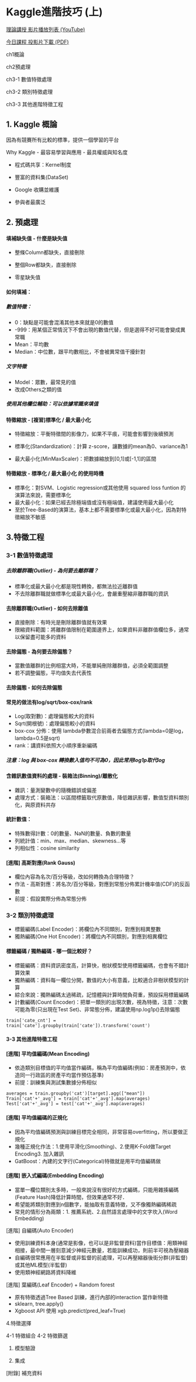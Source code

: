 # Kaggle進階技巧 \(上\)

[理論講授 影片播放列表 \(YouTube\)](https://www.youtube.com/playlist?list=PL1f_B9coMEeDtAPmOMeqU4AQ70FywR1lP)

[今日課程 投影片下載 \(PDF\)](https://drive.google.com/file/d/1BdWY3e8vt3esk5Qn9yr6z_nJX6pn8hCI/view)

ch1概論

ch2預處理

ch3-1 數值特徵處理

ch3-2 類別特徵處理

ch3-3 其他進階特徵工程

## 1. Kaggle 概論

因為有競賽所有比較的標準，提供一個學習的平台

Why Kaggle - 最容易學習與應用 - 最具權威與知名度

* 程式碼共享：Kernel制度

* 豐富的資料集\(DataSet\)

* Google 收購並維護

* 參與者最廣泛

## 2. 預處理

#### 填補缺失值 - 什麼是缺失值

* 整條Column都缺失，直接刪除

* 整個Row都缺失，直接刪除

* 零星缺失值

#### 如何填補：

##### 數值特徵：

* 0：缺點是可能會混淆其他本來就是0的數值
* -999：用某個正常情況下不會出現的數值代替，但是選得不好可能會變成異常職
* Mean：平均數
* Median：中位數，跟平均數相比，不會被異常值干擾針對

##### 文字特徵

* Model：眾數，最常見的值
* 改成Others之類的值

##### 使用其他欄位輔助：可以依據常識來填值

#### 特徵縮放 - \[複習\]標準化 / 最大最小化

* 特徵縮放：平衡特徵間的影像力，如果不平痕，可能會影響到後續預測

* 標準化\(Standardization\)：計算 z-score，讓數據的mean為0、variance為1

* 最大最小化\(MinMaxScaler\)：把數據縮放到\[0,1\]或\[-1,1\]的區間

#### 特徵縮放 - 標準化 / 最大最小化 的使用時機

* 標準化：對SVM、Logistic regression或其他使用 squared loss funtion 的演算法來說，需要標準化
* 最大最小化：如果已經去除極端值或沒有極端值，建議使用最大最小化
* 至於Tree-Based的演算法，基本上都不需要標準化或最大最小化，因為對特徵縮放不敏感

## 3.特徵工程

### 3-1 數值特徵處理

##### 去除離群職\(Outlier\) - 為何要去離群職？

* 標準化或最大最小化都是現性轉換，都無法拉近離群值
* 不去除離群職就做標準化或最大最小化，會嚴重壓縮非離群職的資訊

#### 去除離群職\(Outlier\) - 如何去除離值

* 直接刪除：有時光是刪除離群值就有效果
* 限縮資料範圍：將離群值限制在範圍邊界上，如果資料非離群值欄位多，通常以保留盡可能多的資料

#### 去除偏態 - 為何要去除偏態？

* 當數值離群的比例相當大時，不能單純刪除離群值，必須全範圍調整
* 若不調整偏態，平均值失去代表性

#### 去除偏態 - 如何去除偏態

#### 常見的做法有log/sqrt/box-cox/rank

* Log\(取對數\)：處理偏態較大的資料
* Sqrt\(開根號\)：處理偏態較小的資料
* box-cox 分佈：使用 lambda參數混合前兩者去偏態方式\(lambda=0是log，lambda=0.5是sqrt\)
* rank：講資料依照大小順序重新編碼

##### 注意：log 與 box-cox 轉換數入值均不可為0，因此常用log1p取代log

#### 含雜訊數值資料的處理 - 裝箱法\(Binning\)/離散化

* 雜訊：量測變數中的隨機錯誤或偏差
* 處理方式：裝箱法：以區間標籤取代原數值，降低雜訊影響，數值型資料類別化，與原資料共存

#### 統計數值：

* 特殊數得計數：0的數量、NaN的數量、負數的數量
* 列統計值：min、max、median、skewness...等
* 列相似性：cosine similarity

#### \[進階\] 高斯對應\(Rank Gauss\)

* 欄位內容為名次/百分等級，改如何轉換為合理特徵？
* 作法 - 高斯對應：將名次/百分等級，對應到常態分佈累計機率值\(CDF\)的反函數
* 前提：假設實際分佈為常態分佈

### 3-2 類別特徵處理

* 標籤編碼\(Label Encoder\)：將欄位內不同類別，對應到相異整數
* 獨熱編碼\(One Hot Encoder\)：將欄位內不同類別，對應到相異欄位

#### 標籤編碼 / 獨熱編碼 - 哪一個比較好？

* 標籤編碼：資料資訊密度高，計算快，樹狀模型使用標籤編碼，也會有不錯計算效果
* 獨熱編碼：資料每一欄位分開，數值的大小有意義，比較適合非樹狀模型的計算
* 綜合來說：獨熱編碼太過稀疏，記憶體與計算時間負荷重，預設採用標籤編碼
* 計數編碼\(Count Encoder\)：把單一類別的出現次數，視為特徵，注意：次數可能為零\(只出現在Test Set\)、非常態分佈，建議使用np.log1p\(\)去除偏態

```
train['cate_cnt'] = train['cate'].groupby(train['cate']).transform('count')
```

#### 3-3 其他進階特徵工程

#### \[進階\] 平均值編碼\(Mean Encoding\)

* 依造類別目標值的平均值當作編碼，稱為平均值編碼\(例如：房產預測中，依造同一行政區的房產平均當作預估基準\)
* 前提：訓練集與測試集數據分佈相似

```
averages = train.groupby('cat')[target].agg(["mean"])
Train['cat'+'_avg'] = train['cat'+'_avg'].map(averages)
Test['cat'+'_avg'] = test['cat'+'_avg'].map(averages)
```

#### 

#### \[進階\] 平均值編碼的正規化

* 因為平均值編碼預測與訓練目標完全相同，非常容易overfitting，所以要做正規化
* 幾種正規化作法：1.使用平滑化\(Smoothing\)、2.使用K-Fold做Target Encoding3. 加入雜訊
* GatBoost：內建的文字行\(Categorical\)特徵就是用平均值編碼做

#### \[進階\] 嵌入式編碼\(Embedding Encoding\)

* 當單一欄位類別太多時，一般來說沒有很好的方式編碼，只能用雜揍編碼\(Feature Hash\)降低計算時間，但效果通常不好．
* 希望能將類別對應到n個數字，能抽取有意義特徵，又不像獨熱編碼稀疏
* 常見的情形分為兩類：1. 推薦系統、2.自然語言處理中的文字坎入\(Word Embedding\)



\[進階\] 自編碼\(Auto Encoder\)

* 使用訓練資料本身\(通常是影像，也可以是非監督資料\)當作目標值：用類神經相接，最中間一層刻意減少神經元數量，若能訓練成功，則前半可視為壓縮器
* 自編碼很常應用在半監督或非監督的前處理，可以再壓縮器後街分群\(非監督\)或其他ML模型\(半監督\)
* 使用類神經網路將資料降維



\[進階\] 葉編碼\(Leaf Encoder\) + Random forest

* 原有特徵透過Tree Based 訓練，進行內部的interaction 當作新特徵
* sklearn, tree.apply\(\)
* Xgboost API 使用 xgb.predict\(pred\_leaf=True\)





4.特徵選擇

4-1 特徵組合 4-2 特徵篩選

1. 模型驗證

2. 集成

\[附錄\] 補充資料

